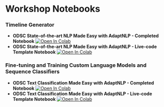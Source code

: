 # Workshop Notebooks


### Timeline Generator

  - **ODSC State-of-the-art NLP Made Easy with AdaptNLP - Completed Notebook** [![Open In Colab](https://colab.research.google.com/assets/colab-badge.svg)](https://colab.research.google.com/github/Novetta/adaptnlp/blob/master/tutorials/Workshops/ODSC_timeline_generator.ipynb)
  - **ODSC State-of-the-art NLP Made Easy with AdaptNLP - Live-code Template Notebook** [![Open In Colab](https://colab.research.google.com/assets/colab-badge.svg)](https://colab.research.google.com/github/Novetta/adaptnlp/blob/master/tutorials/Workshops/ODSC_timeline_generator_template.ipynb)


### Fine-tuning and Training Custom Language Models and Sequence Classifiers
  - **ODSC Text Classification Made Easy with AdaptNLP - Completed Notebook** [![Open In Colab](https://colab.research.google.com/assets/colab-badge.svg)](https://colab.research.google.com/github/Novetta/adaptnlp/blob/master/tutorials/Workshops/ODSC_Europe_2020_Workshop.ipynb)
  - **ODSC Text Classification Made Easy with AdaptNLP - Live-code Template Notebook** [![Open In Colab](https://colab.research.google.com/assets/colab-badge.svg)](https://colab.research.google.com/github/Novetta/adaptnlp/blob/master/tutorials/Workshops/ODSC_Europe_2020_Workshop_Template.ipynb)